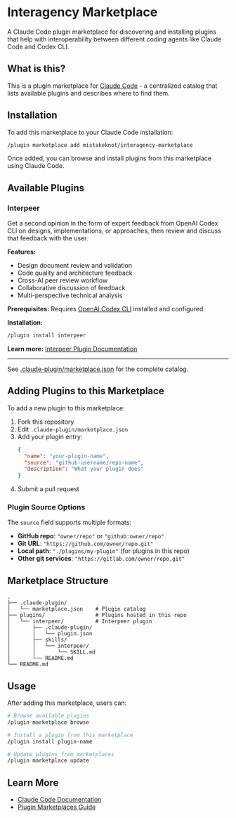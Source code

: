 # Interagency Marketplace

A Claude Code plugin marketplace for discovering and installing plugins that help with interoperability between different coding agents like Claude Code and Codex CLI.

## What is this?

This is a plugin marketplace for [Claude Code](https://claude.com/claude-code) - a centralized catalog that lists available plugins and describes where to find them.

## Installation

To add this marketplace to your Claude Code installation:

```bash
/plugin marketplace add mistakeknot/interagency-marketplace
```

Once added, you can browse and install plugins from this marketplace using Claude Code.

## Available Plugins

### Interpeer

Get a second opinion in the form of expert feedback from OpenAI Codex CLI on designs, implementations, or approaches, then review and discuss that feedback with the user.

**Features:**
- Design document review and validation
- Code quality and architecture feedback
- Cross-AI peer review workflow
- Collaborative discussion of feedback
- Multi-perspective technical analysis

**Prerequisites:** Requires [OpenAI Codex CLI](https://github.com/openai/codex-cli) installed and configured.

**Installation:**
```bash
/plugin install interpeer
```

**Learn more:** [Interpeer Plugin Documentation](plugins/interpeer/README.md)

---

See [.claude-plugin/marketplace.json](.claude-plugin/marketplace.json) for the complete catalog.

## Adding Plugins to this Marketplace

To add a new plugin to this marketplace:

1. Fork this repository
2. Edit `.claude-plugin/marketplace.json`
3. Add your plugin entry:
   ```json
   {
     "name": "your-plugin-name",
     "source": "github-username/repo-name",
     "description": "What your plugin does"
   }
   ```
4. Submit a pull request

### Plugin Source Options

The `source` field supports multiple formats:

- **GitHub repo**: `"owner/repo"` or `"github:owner/repo"`
- **Git URL**: `"https://github.com/owner/repo.git"`
- **Local path**: `"./plugins/my-plugin"` (for plugins in this repo)
- **Other git services**: `"https://gitlab.com/owner/repo.git"`

## Marketplace Structure

```
.
├── .claude-plugin/
│   └── marketplace.json    # Plugin catalog
├── plugins/                # Plugins hosted in this repo
│   └── interpeer/          # Interpeer plugin
│       ├── .claude-plugin/
│       │   └── plugin.json
│       ├── skills/
│       │   └── interpeer/
│       │       └── SKILL.md
│       └── README.md
└── README.md
```

## Usage

After adding this marketplace, users can:

```bash
# Browse available plugins
/plugin marketplace browse

# Install a plugin from this marketplace
/plugin install plugin-name

# Update plugins from marketplaces
/plugin marketplace update
```

## Learn More

- [Claude Code Documentation](https://docs.claude.com/en/docs/claude-code)
- [Plugin Marketplaces Guide](https://docs.claude.com/en/docs/claude-code/plugin-marketplaces)
